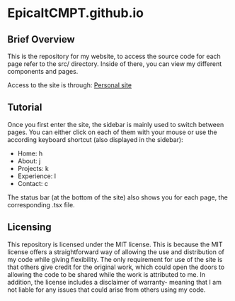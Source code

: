 # EpicaltCMPT.github.io

## Brief Overview
This is the repository for my website, to access the source code for each page refer to the src/ directory. Inside of there, you can view my different components and pages.

Access to the site is through: [Personal site](EpicaltCMPT.github.io)

## Tutorial
Once you first enter the site, the sidebar is mainly used to switch between pages. You can either click on each of them with your mouse or use the according keyboard shortcut (also displayed in the sidebar):

* Home: h
* About: j
* Projects: k
* Experience: l
* Contact: c

The status bar (at the bottom of the site) also shows you for each page, the corresponding .tsx file. 

## Licensing
This repository is licensed under the MIT license. This is because the MIT license offers a straightforward way of allowing the use and distribution of my code while giving flexibility. The only requirement for use of the site is that others give credit for the original work, which could open the doors to allowing the code to be shared while the work is attributed to me. In addition, the license includes a disclaimer of warranty- meaning that I am not liable for any issues that could arise from others using my code. 

